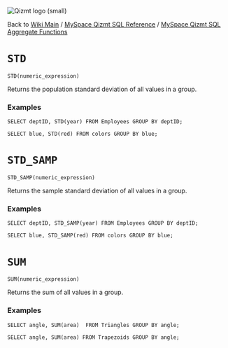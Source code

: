 <a href='Hidden comment: Image:'></a><img src='http://qizmt.googlecode.com/svn/wiki/images/Qizmt_logo_small.png' alt='Qizmt logo (small)' />

Back to <a href='Hidden comment: Link:'></a>[Wiki Main](Main.md) / [MySpace Qizmt SQL Reference](MySpaceQizmtSQLReference.md) / [MySpace Qizmt SQL Aggregate Functions](MySpaceQizmtSQLReferenceAggregateFunction.md)



# `STD` #

```
STD(numeric_expression)
```

Returns the population standard deviation of all values in a group.

### Examples ###

```
SELECT deptID, STD(year) FROM Employees GROUP BY deptID;
```

```
SELECT blue, STD(red) FROM colors GROUP BY blue;
```

# `STD_SAMP` #

```
STD_SAMP(numeric_expression)
```

Returns the sample standard deviation of all values in a group.

### Examples ###

```
SELECT deptID, STD_SAMP(year) FROM Employees GROUP BY deptID;
```

```
SELECT blue, STD_SAMP(red) FROM colors GROUP BY blue;
```

# `SUM` #

```
SUM(numeric_expression)
```

Returns the sum of all values in a group.

### Examples ###

```
SELECT angle, SUM(area)  FROM Triangles GROUP BY angle;
```

```
SELECT angle, SUM(area) FROM Trapezoids GROUP BY angle;
```


